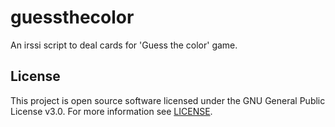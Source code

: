 # guessthecolor
An irssi script to deal cards for 'Guess the color' game.

## License

This project is open source software licensed under the GNU General Public License v3.0. For more information see [LICENSE](license).
